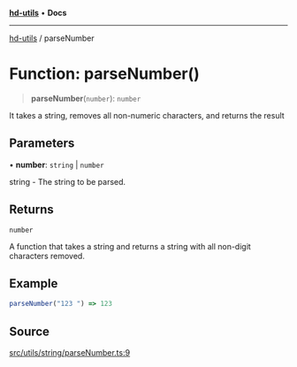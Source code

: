 [**hd-utils**](../README.md) • **Docs**

***

[hd-utils](../globals.md) / parseNumber

# Function: parseNumber()

> **parseNumber**(`number`): `number`

It takes a string, removes all non-numeric characters, and returns the result

## Parameters

• **number**: `string` \| `number`

string - The string to be parsed.

## Returns

`number`

A function that takes a string and returns a string with all non-digit characters removed.

## Example

```ts
parseNumber("123 ") => 123
```

## Source

[src/utils/string/parseNumber.ts:9](https://github.com/AhmadHddad/h-utils/blob/8e9e542f98b1a43a336ce585dc8666b21b0e894d/src/utils/string/parseNumber.ts#L9)
